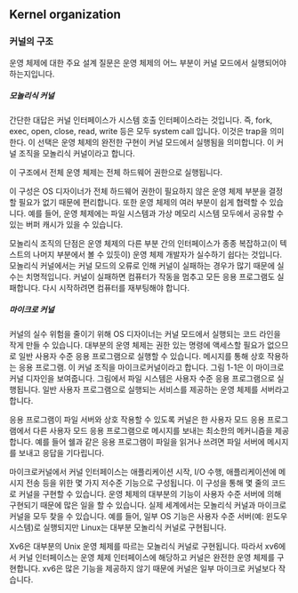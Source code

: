 ## Kernel organization

### 커널의 구조

운영 체제에 대한 주요 설계 질문은 운영 체제의 어느 부분이 커널 모드에서 실행되어야 하는지입니다.

##### 모놀리식 커널

 간단한 대답은 커널 인터페이스가 시스템 호출 인터페이스라는 것입니다. 즉, fork, exec, open, close, read, write 등은 모두 system call 입니다. 이것은 trap을 의미한다. 
이 선택은 운영 체제의 완전한 구현이 커널 모드에서 실행됨을 의미합니다. 이 커널 조직을 모놀리식 커널이라고 합니다.

이 구조에서 전체 운영 체제는 전체 하드웨어 권한으로 실행됩니다.

이 구성은 OS 디자이너가 전체 하드웨어 권한이 필요하지 않은 운영 체제 부분을 결정할 필요가 없기 때문에 편리합니다. 또한 운영 체제의 여러 부분이 쉽게 협력할 수 있습니다. 예를 들어, 운영 체제에는 파일 시스템과 가상 메모리 시스템 모두에서 공유할 수 있는 버퍼 캐시가 있을 수 있습니다.

모놀리식 조직의 단점은 운영 체제의 다른 부분 간의 인터페이스가 종종 복잡하고(이 텍스트의 나머지 부분에서 볼 수 있듯이) 운영 체제 개발자가 실수하기 쉽다는 것입니다. 모놀리식 커널에서는 커널 모드의 오류로 인해 커널이 실패하는 경우가 많기 때문에 실수는 치명적입니다. 커널이 실패하면 컴퓨터가 작동을 멈추고 모든 응용 프로그램도 실패합니다. 다시 시작하려면 컴퓨터를 재부팅해야 합니다.

##### 마이크로 커널

커널의 실수 위험을 줄이기 위해 OS 디자이너는 커널 모드에서 실행되는 코드 라인을 작게 만들 수 있습니다. 대부분의 운영 체제는 권한 있는 명령에 액세스할 필요가 없으므로 일반 사용자 수준 응용 프로그램으로 실행할 수 있습니다.
메시지를 통해 상호 작용하는 응용 프로그램. 이 커널 조직을 마이크로커널이라고 합니다.
그림 1-1은 이 마이크로커널 디자인을 보여줍니다. 그림에서 파일 시스템은 사용자 수준 응용 프로그램으로 실행됩니다. 일반 사용자 프로그램으로 실행되는 서비스를 제공하는 운영 체제를 서버라고 합니다. 

응용 프로그램이 파일 서버와 상호 작용할 수 있도록 커널은 한 사용자 모드 응용 프로그램에서 다른 사용자 모드 응용 프로그램으로 메시지를 보내는 최소한의 메커니즘을 제공합니다. 예를 들어 쉘과 같은 응용 프로그램이 파일을 읽거나 쓰려면 파일 서버에 메시지를 보내고 응답을 기다립니다.

마이크로커널에서 커널 인터페이스는 애플리케이션 시작, I/O 수행, 애플리케이션에 메시지 전송 등을 위한 몇 가지 저수준 기능으로 구성됩니다. 이 구성을 통해 몇 줄의 코드로 커널을 구현할 수 있습니다. 운영 체제의 대부분의 기능이 사용자 수준 서버에 의해 구현되기 때문에 많은 일을 할 수 있습니다.
실제 세계에서는 모놀리식 커널과 마이크로 커널을 모두 찾을 수 있습니다. 예를 들어,
일부 OS 기능은 사용자 수준 서버(예: 윈도우 시스템)로 실행되지만 Linux는 대부분 모놀리식 커널로 구현됩니다. 

Xv6은 대부분의 Unix 운영 체제를 따르는 모놀리식 커널로 구현됩니다. 따라서 xv6에서 커널 인터페이스는 운영 체제 인터페이스에 해당하고 커널은 완전한 운영 체제를 구현합니다. xv6은 많은 기능을 제공하지 않기 때문에 커널은 일부 마이크로 커널보다 작습니다.